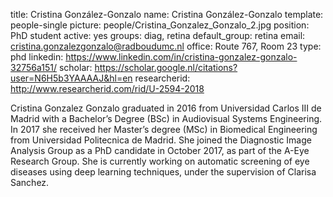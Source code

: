 title: Cristina González-Gonzalo
name: Cristina González-Gonzalo
template: people-single
picture: people/Cristina_Gonzalez_Gonzalo_2.jpg
position: PhD student
active: yes
groups: diag, retina
default_group: retina
email: cristina.gonzalezgonzalo@radboudumc.nl
office: Route 767, Room 23
type: phd
linkedin: https://www.linkedin.com/in/cristina-gonzalez-gonzalo-32756a151/
scholar: https://scholar.google.nl/citations?user=N6H5b3YAAAAJ&hl=en
researcherid: http://www.researcherid.com/rid/U-2594-2018

Cristina Gonzalez Gonzalo graduated in 2016 from Universidad Carlos III de Madrid with a Bachelor’s Degree (BSc) in Audiovisual Systems Engineering. In 2017 she received her Master’s degree (MSc) in Biomedical Engineering from Universidad Politecnica de Madrid. She joined the Diagnostic Image Analysis Group as a PhD candidate in October 2017, as part of the A-Eye Research Group. She is currently working on automatic screening of eye diseases using deep learning techniques, under the supervision of Clarisa Sanchez.
